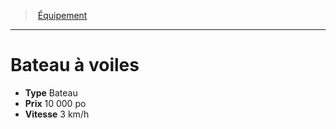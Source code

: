 ﻿---
!EquipmentItem
Type: Bateau
Price: 10 000 po
Speed: 3 km/h
Id: equipment_hd.md#bateau-à-voiles
ParentLink: equipment_hd.md#Équipement
Name: Bateau à voiles
ParentName: Équipement
NameLevel: 1
Attributes: {}
AttributesDictionary: >+
  {}

---
> [Équipement](hd_equipment.md)

---

# Bateau à voiles

- **Type** Bateau
- **Prix** 10 000 po
- **Vitesse** 3 km/h

